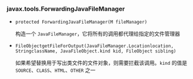 ### javax.tools.ForwardingJavaFileManager<M extends JavaFileManager>

* `protected ForwardingJavaFileManager(M fileManager)`

  构造一个 `JavaFileManager`，它将所有的调用都代理给指定的文件管理器

* `FileObjectgetFileForOutput(JavaFileManager.Locationlocation, StringclassName, JavaFileObject.kind kid, FileObject sibling)`

  如果希望替换用于写出类文件的文件对象，则需要拦截该调用。`kind` 的值是 `SOURCE`、`CLASS`、`HTML`、`OTHER` 之一

